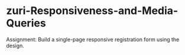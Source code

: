 # zuri-Responsiveness-and-Media-Queries
Assignment:  Build a single-page responsive registration form using the design.
